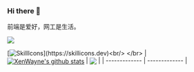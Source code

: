 ### Hi there 👋
前端是爱好，网工是生活。

  <a href="https://nero978.top/">
    <img src="https://readme-typing-svg.herokuapp.com/?lines=console.log(%22Hello%2C%20World!%22);Hello,World!&center=true&size=27">
  </a>
  
[![SkillIcons](https://skillicons.dev/icons?i=js,html,css,jquery,bootstrap,vue,md,nginx,mysql,linux,docker,php,java,c,ps,pr,au,ai,vscode,idea,cloudflare,github,git,)](https://skillicons.dev)<br/>
</br>
| <a href="https://github.com/anuraghazra/github-readme-stats"><img align="center" src="https://github-readme-stats.vercel.app/api?username=XenWayne&show_icons=true&include_all_commits=true&theme=vue&hide_border=true" alt="XenWayne's github stats" /></a> | <a href="https://github.com/anuraghazra/github-readme-stats"><img align="center" src="https://github-readme-stats.vercel.app/api/top-langs/?username=XenWayne&layout=compact&theme=vue&hide_border=true" /></a> |
| ------------- | ------------- |
<!--
**XenWayne/XenWayne** is a ✨ _special_ ✨ repository because its `README.md` (this file) appears on your GitHub profile.

Here are some ideas to get you started:

- 🔭 I’m currently working on ...
- 🌱 I’m currently learning ...
- 👯 I’m looking to collaborate on ...
- 🤔 I’m looking for help with ...
- 💬 Ask me about ...
- 📫 How to reach me: ...
- 😄 Pronouns: ...
- ⚡ Fun fact: ...
-->
